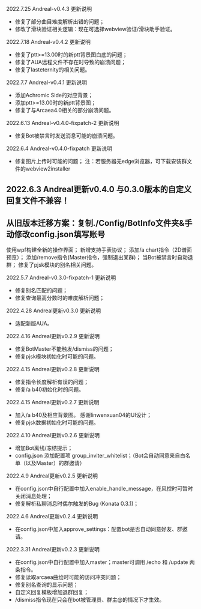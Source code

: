 2022.7.25 Andreal-v0.4.3
更新说明 
- 修复了部分曲目难度解析出错的问题； 
- 修改了滑块验证相关逻辑：现在可选择webview验证/滑块助手验证。

2022.7.18 Andreal-v0.4.2
更新说明 
- 修复了ptt>=13.00时的新ptt背景图白底的问题； 
- 修复了AUA远程文件不存在时导致的崩溃问题； 
- 修复了lasteternity的相关问题。

2022.7.7 Andreal-v0.4.1
更新说明 
- 添加Achromic Side的对应背景； 
- 添加ptt>=13.00时的新ptt背景图； 
- 修复了与Arcaea4.0相关的部分崩溃问题。

2022.6.13 Andreal-v0.4.0-fixpatch-2
更新说明 
- 修复Bot被禁言时发送消息可能的崩溃问题。

2022.6.4 Andreal-v0.4.0-fixpatch
更新说明 
- 修复图片上传时可能的问题；
注：若服务器无edge浏览器，可下载安装群文件的webview2installer

2022.6.3 Andreal更新v0.4.0
**与0.3.0版本的自定义回复文件不兼容！**
------
从旧版本迁移方案：复制./Config/BotInfo文件夹&手动修改config.json填写账号
------
使用wpf构建全新的操作界面；
新增支持手表协议；
添加/a chart指令（2D谱面预览）；
添加/remove指令(Master指令，强制退出某群)；
当Bot被禁言时自动退群；
修复了pjsk模块的别名相关问题。

2022.5.7 Andreal-v0.3.0-fixpatch-1
更新说明 
- 修复别名匹配的问题；
- 修复查询最高分数时的难度解析问题；

2022.4.28 Andreal更新v0.3.0
更新说明 
- 适配新版AUA。

2022.4.16 Andreal更新v0.2.9
更新说明 
- 修复BotMaster不能触发/dismiss的问题； 
- 修复pjsk模块初始化时可能的问题。

2022.4.15 Andreal更新v0.2.8
更新说明 
- 修复指令长度解析有误的问题；
- 修复/a b40初始化时的问题。

2022.4.15 Andreal更新v0.2.7
更新说明 
- 加入/a b40及相应背景图。 感谢linwenxuan04的UI设计；
- 修复pjsk数据初始化时可能的问题。

2022.4.10 Andreal更新v0.2.6 
更新说明 
- 增加Bot离线/冻结提示； 
- config.json 添加配置项 group_inviter_whitelist；（Bot会自动同意来自白名单（以及Master）的群邀请）

2022.4.9 Andreal更新v0.2.5 
更新说明 
- 在config.json中自行配置中加入enable_handle_message，在风控时可暂时关闭消息处理； 
- 修复解析私聊消息时偶尔触发的Bug (Konata 0.3.1)；

2022.4.6 Andreal更新v0.2.4
更新说明 
- 在config.json中加入approve_settings：配置bot是否自动同意好友、群邀请。

2022.3.31 Andreal更新v0.2.3
更新说明 
- 在config.json中自行配置中加入master；master可调用 /echo 和 /update 两条指令。 
- 修复读取arcaea曲绘时可能的访问冲突问题； 
- 修复别名查询的显示问题； 
- 自定义回复模板增加退群回复； 
- /dismiss指令现在只会在bot被管理员、群主@的情况下才生效。
